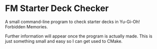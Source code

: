 # FM Starter Deck Checker

A small command-line program to check starter decks in Yu-Gi-Oh! Forbidden
Memories.

Further information will appear once the program is actually made. This is just
something small and easy so I can get used to CMake.